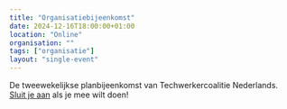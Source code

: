 ```yaml
---
title: "Organisatiebijeenkomst"
date: 2024-12-16T18:00:00+01:00
location: "Online"
organisation: ""
tags: ["organisatie"]
layout: "single-event"
---
```


De tweewekelijkse planbijeenkomst van Techwerkercoalitie Nederlands. [Sluit je aan](join) als je mee wilt doen!
